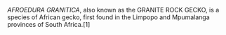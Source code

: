 _AFROEDURA GRANITICA_, also known as the GRANITE ROCK GECKO, is a species of African gecko, first found in the Limpopo and Mpumalanga provinces of South Africa.[1]
